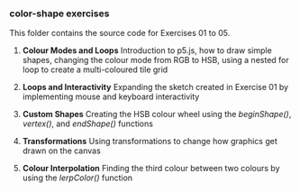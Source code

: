 ### color-shape exercises
This folder contains the source code for Exercises 01 to 05.

1. **Colour Modes and Loops**
Introduction to p5.js, how to draw simple shapes, changing the colour mode from RGB to HSB, using a nested for loop to create a multi-coloured tile grid

2. **Loops and Interactivity**
Expanding the sketch created in Exercise 01 by implementing mouse and keyboard interactivity

3. **Custom Shapes**
Creating the HSB colour wheel using the *beginShape()*, *vertex()*, and *endShape()* functions

4. **Transformations**
Using transformations to change how graphics get drawn on the canvas

5. **Colour Interpolation**
Finding the third colour between two colours by using the *lerpColor()* function